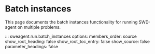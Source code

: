 # Batch instances

This page documents the batch instances functionality for running SWE-agent on multiple problems.

::: sweagent.run.batch_instances
    options:
        members_order: source
        show_root_heading: false
        show_root_toc_entry: false
        show_source: false
        parameter_headings: false